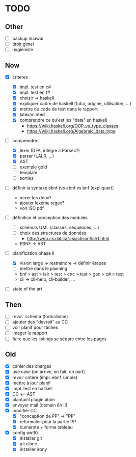 # TODO

## Other
- [ ] backup huawai
- [ ] tiroir gimel
- [ ] hygiéniste

## Now
- [x] critères
  - [x] impl. test en c#
  - [x] impl. test en f#
  - [x] choisir -> haskell
  - [x] expliquer cadre de haskell (futur, origine, utilisation, ...)
  - [x] mettre du code de test dans le rapport
  - [x] latex/minted
  - [x] comprendre ce qu'est les "data" en haskell
    - https://wiki.haskell.org/OOP_vs_type_classes
    - https://wiki.haskell.org/Algebraic_data_type

- [ ] comprendre:
  - [x] lexer (DFA, intégré à Parsec?)
  - [x] parser (LALR, ...)
  - [x] AST
  - [ ] exemple gold
  - [ ] template
  - [ ] sorties

- [ ] définir la syntaxe ebnf (vs abnf vs bnf (expliquer))
  - mixer les deux?
  - ajouter lexeme regex?
  - voir ISO pdf

- [ ] définition et conception des modules
  - [ ] schémas UML (classes, séquences, ...)
  - [ ] choix des structures de données
    - http://web.cs.dal.ca/~sjackson/lalr1.html
  - EBNF -> AST

- [ ] planification phase II
  - [x] vision large -> restreindre -> définir étapes
  - [ ] mettre dans le planning
  - bnf > ast > lalr > test > cnc > test > gen > c# > test
  - cli -> cli-help, cli-builder, ...

- [ ] state of the art

## Then
- [ ] revoir schéma (formalisme)
- [ ] ajouter des "devrait" au CC
- [ ] voir planif pour tâches
- [ ] imager le rapport
- [ ] faire que les listings se sépare entre les pages

## Old
- [x] cahier des charges
- [x] use case (on arrive, on fait, on part)
- [x] revoir critère (impl. ebnf simple)
- [x] mettre à jour planif
- [x] impl. test en haskell
- [x] CC += AST
- [x] plantuml plugin atom
- [x] envoyer mail (demain 8h !!)
- [x] modifier CC
  - [x] "conception de PP" -> "PP"
  - [x] reformuler pour la partie PP
  - [x] numéroté + forme tableau
- [x] config win10
  - [x] installer git
  - [x] git clone
  - [x] installer irony

